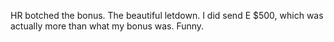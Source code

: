 HR botched the bonus. The beautiful letdown. I did send E $500, which was actually more than what my bonus was. Funny.
